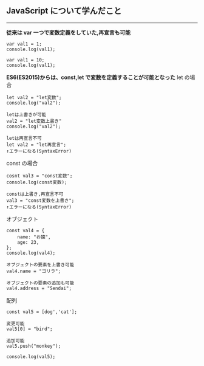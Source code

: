## JavaScript について学んだこと

---

**従来は var 一つで変数定義をしていた,再宣言も可能**

```
var val1 = 1;
console.log(val1);

var val1 = 10;
console.log(val1);
```

**ES6(ES2015)からは、const,let で変数を定義することが可能となった**
let の場合

```
let val2 = "let変数";
console.log("val2");

letは上書きが可能
val2 = "let変数上書き"
console.log("val2");

letは再宣言不可
let val2 = "let再宣言";
↑エラーになる(SyntaxError)
```

const の場合

```
cosnt val3 = "const変数";
console.log(const変数);

constは上書き,再宣言不可
val3 = "const変数を上書き";
↑エラーになる(SyntaxError)
```

オブジェクト

```
const val4 = {
    name: "お猿",
    age: 23,
};
console.log(val4);

オブジェクトの要素を上書き可能
val4.name = "ゴリラ";

オブジェクトの要素の追加も可能
val4.address = "Sendai";
```

配列

```
const val5 = [dog','cat'];

変更可能
val5[0] = "bird";

追加可能
val5.push("monkey");

console.log(val5);
```
